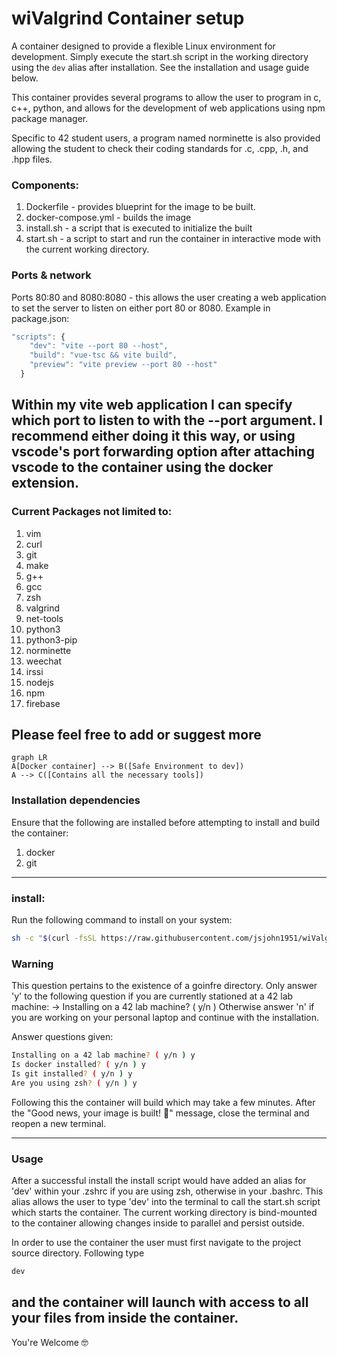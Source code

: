 # wiValgrind Container setup

A container designed to provide a flexible Linux environment for development. Simply execute the start.sh script in the working directory using the ```dev``` alias after installation. See the installation and usage guide below. 

This container provides several programs to allow the user to program in c, c++, python, and allows for the development of web applications using npm package manager.

Specific to 42 student users, a program named norminette is also provided allowing the student to check their coding standards for .c, .cpp, .h, and .hpp files.

### Components:
1) Dockerfile - provides blueprint for the image to be built.
2) docker-compose.yml - builds the image
3) install.sh - a script that is executed to initialize the built
4) start.sh - a script to start and run the container in interactive mode with the current working directory.

### Ports & network
Ports 80:80 and 8080:8080 - this allows the user creating a web application to set the server to listen on either port 80 or 8080. Example in package.json:
```javascript
"scripts": {
    "dev": "vite --port 80 --host",
    "build": "vue-tsc && vite build",
    "preview": "vite preview --port 80 --host"
  }
```
Within my vite web application I can specify which port to listen to with the --port argument. I recommend either doing it this way, or using vscode's port forwarding
option after attaching vscode to the container using the docker extension.
---
### Current Packages not limited to:
1) vim
2) curl
3) git
4) make
5) g++
6) gcc
7) zsh
8) valgrind
9) net-tools
10) python3
11) python3-pip
12) norminette
13) weechat
14) irssi
15) nodejs
16) npm
17) firebase

Please feel free to add or suggest more
---
```mermaid
graph LR
A[Docker container] --> B([Safe Environment to dev])
A --> C([Contains all the necessary tools])
```
### Installation dependencies
Ensure that the following are installed before attempting to install and build the container:
1) docker
2) git
---
### install:
Run the following command to install on your system:
```bash
sh -c "$(curl -fsSL https://raw.githubusercontent.com/jsjohn1951/wiValgrind/main/install.sh)"
```
### Warning
This question pertains to the existence of a goinfre directory.
Only answer 'y' to the following question if you are currently stationed at a 42 lab machine:
	->	Installing on a 42 lab machine? ( y/n )
Otherwise answer 'n' if you are working on your personal laptop and continue with the installation.

Answer questions given:
```bash
Installing on a 42 lab machine? ( y/n ) y
Is docker installed? ( y/n ) y
Is git installed? ( y/n ) y
Are you using zsh? ( y/n ) y
```
Following this the container will build which may take a few minutes.
After the "Good news, your image is built! 🥳" message, close the terminal
and reopen a new terminal.

---
### Usage
After a successful install the install script would have added an alias for 'dev' within your .zshrc if you are using zsh, otherwise
in your .bashrc. This alias allows the user to type 'dev' into the terminal to call the start.sh script which starts the container.
The current working directory is bind-mounted to the container allowing changes inside to parallel and persist outside.

In order to use the container the user must first navigate to the project source directory. Following type
```bash
dev
```
and the container will launch with access to all your files from inside the container.
---

You're Welcome 🤓